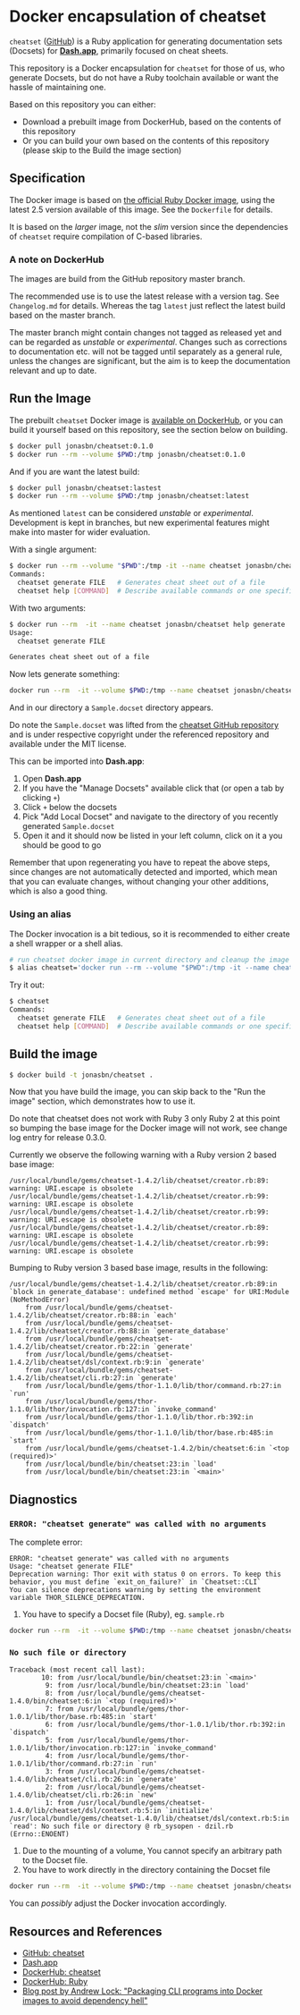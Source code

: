 # Docker encapsulation of cheatset

`cheatset` ([GitHub][cheatsetgithub]) is a Ruby application for generating documentation sets (Docsets) for **[Dash.app][dashapp]**, primarily focused on cheat sheets.

This repository is a Docker encapsulation for `cheatset` for those of us, who generate Docsets, but do not have a Ruby toolchain available or want the hassle of maintaining one.

Based on this repository you can either:

- Download a prebuilt image from DockerHub, based on the contents of this repository
- Or you can build your own based on the contents of this repository (please skip to the Build the image section)

## Specification

The Docker image is based on [the official Ruby Docker image][dockerhubruby], using the latest 2.5 version available of this image. See the `Dockerfile` for details.

It is based on the _larger_ image, not the _slim_ version since the dependencies of `cheatset` require compilation of C-based libraries.

### A note on DockerHub

The images are build from the GitHub repository master branch.

The recommended use is to use the latest release with a version tag. See `Changelog.md` for details. Whereas the tag `latest` just reflect the latest build based on the master branch.

The master branch might contain changes not tagged as released yet and can be regarded as _unstable_ or _experimental_. Changes such as corrections to documentation etc. will not be tagged until separately as a general rule, unless the changes are significant, but the aim is to keep the documentation relevant and up to date.

## Run the Image

The prebuilt `cheatset` Docker image is [available on DockerHub][dockerhubcheatset], or you can build it yourself based on this repository, see the section below on building.

```bash
$ docker pull jonasbn/cheatset:0.1.0
$ docker run --rm --volume $PWD:/tmp jonasbn/cheatset:0.1.0
```

And if you are want the latest build:

```bash
$ docker pull jonasbn/cheatset:lastest
$ docker run --rm --volume $PWD:/tmp jonasbn/cheatset:latest
```

As mentioned `latest` can be considered _unstable_ or _experimental_. Development is kept in branches, but new experimental features might make into master for wider evaluation.

With a single argument:

```bash
$ docker run --rm --volume "$PWD":/tmp -it --name cheatset jonasbn/cheatset help
Commands:
  cheatset generate FILE   # Generates cheat sheet out of a file
  cheatset help [COMMAND]  # Describe available commands or one specific command
```

With two arguments:

```bash
$ docker run --rm  -it --name cheatset jonasbn/cheatset help generate
Usage:
  cheatset generate FILE

Generates cheat sheet out of a file
```

Now lets generate something:

```bash
docker run --rm  -it --volume $PWD:/tmp --name cheatset jonasbn/cheatset generate samble.rb
```

And in our directory a `Sample.docset` directory appears.

Do note the `Sample.docset` was lifted from the [cheatset GitHub repository][cheatsetgithub] and is under respective copyright under the referenced repository and available under the MIT license.

This can be imported into **Dash.app**:

1. Open **Dash.app**
1. If you have the "Manage Docsets" available click that (or open a tab by clicking `+`)
1. Click `+` below the docsets
1. Pick "Add Local Docset" and navigate to the directory of you recently generated `Sample.docset`
1. Open it and it should now be listed in your left column, click on it a you should be good to go

Remember that upon regenerating you have to repeat the above steps, since changes are not automatically detected and imported, which mean that you can evaluate changes, without changing your other additions, which is also a good thing.

### Using an alias

The Docker invocation is a bit tedious, so it is recommended to either create a shell wrapper or a shell alias.

```bash
# run cheatset docker image in current directory and cleanup the image afterwards
$ alias cheatset='docker run --rm --volume "$PWD":/tmp -it --name cheatset jonasbn/cheatset'
```

Try it out:

```bash
$ cheatset
Commands:
  cheatset generate FILE   # Generates cheat sheet out of a file
  cheatset help [COMMAND]  # Describe available commands or one specific command
```

## Build the image

```bash
$ docker build -t jonasbn/cheatset .
```

Now that you have build the image, you can skip back to the "Run the image" section, which demonstrates how to use it.

Do note that cheatset does not work with Ruby 3 only Ruby 2 at this point so bumping the base image for the Docker image will not work, see change log entry for release 0.3.0.

Currently we observe the following warning with a Ruby version 2 based base image:

```text
/usr/local/bundle/gems/cheatset-1.4.2/lib/cheatset/creator.rb:89: warning: URI.escape is obsolete
/usr/local/bundle/gems/cheatset-1.4.2/lib/cheatset/creator.rb:99: warning: URI.escape is obsolete
/usr/local/bundle/gems/cheatset-1.4.2/lib/cheatset/creator.rb:99: warning: URI.escape is obsolete
/usr/local/bundle/gems/cheatset-1.4.2/lib/cheatset/creator.rb:89: warning: URI.escape is obsolete
/usr/local/bundle/gems/cheatset-1.4.2/lib/cheatset/creator.rb:99: warning: URI.escape is obsolete
```

Bumping to Ruby version 3 based base image, results in the following:

```text
/usr/local/bundle/gems/cheatset-1.4.2/lib/cheatset/creator.rb:89:in `block in generate_database': undefined method `escape' for URI:Module (NoMethodError)
    from /usr/local/bundle/gems/cheatset-1.4.2/lib/cheatset/creator.rb:88:in `each'
    from /usr/local/bundle/gems/cheatset-1.4.2/lib/cheatset/creator.rb:88:in `generate_database'
    from /usr/local/bundle/gems/cheatset-1.4.2/lib/cheatset/creator.rb:22:in `generate'
    from /usr/local/bundle/gems/cheatset-1.4.2/lib/cheatset/dsl/context.rb:9:in `generate'
    from /usr/local/bundle/gems/cheatset-1.4.2/lib/cheatset/cli.rb:27:in `generate'
    from /usr/local/bundle/gems/thor-1.1.0/lib/thor/command.rb:27:in `run'
    from /usr/local/bundle/gems/thor-1.1.0/lib/thor/invocation.rb:127:in `invoke_command'
    from /usr/local/bundle/gems/thor-1.1.0/lib/thor.rb:392:in `dispatch'
    from /usr/local/bundle/gems/thor-1.1.0/lib/thor/base.rb:485:in `start'
    from /usr/local/bundle/gems/cheatset-1.4.2/bin/cheatset:6:in `<top (required)>'
    from /usr/local/bundle/bin/cheatset:23:in `load'
    from /usr/local/bundle/bin/cheatset:23:in `<main>'
```

## Diagnostics

### `ERROR: "cheatset generate" was called with no arguments`

The complete error:

```text
ERROR: "cheatset generate" was called with no arguments
Usage: "cheatset generate FILE"
Deprecation warning: Thor exit with status 0 on errors. To keep this behavior, you must define `exit_on_failure?` in `Cheatset::CLI`
You can silence deprecations warning by setting the environment variable THOR_SILENCE_DEPRECATION.
```

1. You have to specify a Docset file (Ruby), eg. `sample.rb`

```bash
docker run --rm  -it --volume $PWD:/tmp --name cheatset jonasbn/cheatset generate samble.rb
```

### `No such file or directory`

```text
Traceback (most recent call last):
        10: from /usr/local/bundle/bin/cheatset:23:in `<main>'
         9: from /usr/local/bundle/bin/cheatset:23:in `load'
         8: from /usr/local/bundle/gems/cheatset-1.4.0/bin/cheatset:6:in `<top (required)>'
         7: from /usr/local/bundle/gems/thor-1.0.1/lib/thor/base.rb:485:in `start'
         6: from /usr/local/bundle/gems/thor-1.0.1/lib/thor.rb:392:in `dispatch'
         5: from /usr/local/bundle/gems/thor-1.0.1/lib/thor/invocation.rb:127:in `invoke_command'
         4: from /usr/local/bundle/gems/thor-1.0.1/lib/thor/command.rb:27:in `run'
         3: from /usr/local/bundle/gems/cheatset-1.4.0/lib/cheatset/cli.rb:26:in `generate'
         2: from /usr/local/bundle/gems/cheatset-1.4.0/lib/cheatset/cli.rb:26:in `new'
         1: from /usr/local/bundle/gems/cheatset-1.4.0/lib/cheatset/dsl/context.rb:5:in `initialize'
/usr/local/bundle/gems/cheatset-1.4.0/lib/cheatset/dsl/context.rb:5:in `read': No such file or directory @ rb_sysopen - dzil.rb (Errno::ENOENT)
```

1. Due to the mounting of a volume, You cannot specify an arbitrary path to the Docset file.
1. You have to work directly in the directory containing the Docset file

```bash
docker run --rm  -it --volume $PWD:/tmp --name cheatset jonasbn/cheatset generate samble.rb
```

You can _possibly_ adjust the Docker invocation accordingly.

## Resources and References

- [GitHub: cheatset][cheatsetgithub]
- [Dash.app][dashapp]
- [DockerHub: cheatset][dockerhubcheatset]
- [DockerHub: Ruby][dockerhubruby]
- [Blog post by Andrew Lock: "Packaging CLI programs into Docker images to avoid dependency hell"](https://andrewlock.net/packaging-cli-programs-into-docker-images-to-avoid-dependency-hell/)

[cheatsetgithub]: https://github.com/Kapeli/cheatset
[dashapp]: https://kapeli.com/dash
[dockerhubcheatset]: https://hub.docker.com/r/jonasbn/cheatset
[dockerhubruby]: https://hub.docker.com/_/ruby
